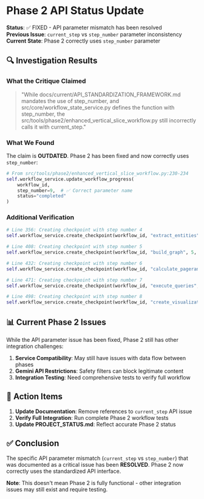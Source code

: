# Phase 2 API Status Update

**Status**: ✅ FIXED - API parameter mismatch has been resolved  
**Previous Issue**: `current_step` vs `step_number` parameter inconsistency  
**Current State**: Phase 2 correctly uses `step_number` parameter

## 🔍 Investigation Results

### What the Critique Claimed
> "While docs/current/API_STANDARDIZATION_FRAMEWORK.md mandates the use of step_number, and src/core/workflow_state_service.py defines the function with step_number, the src/tools/phase2/enhanced_vertical_slice_workflow.py still incorrectly calls it with current_step."

### What We Found
The claim is **OUTDATED**. Phase 2 has been fixed and now correctly uses `step_number`:

```python
# From src/tools/phase2/enhanced_vertical_slice_workflow.py:230-234
self.workflow_service.update_workflow_progress(
    workflow_id,
    step_number=9,  # ✅ Correct parameter name
    status="completed"
)
```

### Additional Verification
```python
# Line 356: Creating checkpoint with step number 4
self.workflow_service.create_checkpoint(workflow_id, "extract_entities", 4, {"step": "ontology_extraction"})

# Line 408: Creating checkpoint with step number 5  
self.workflow_service.create_checkpoint(workflow_id, "build_graph", 5, {"step": "building_graph"})

# Line 432: Creating checkpoint with step number 6
self.workflow_service.create_checkpoint(workflow_id, "calculate_pagerank", 6, {"step": "calculating_pagerank"})

# Line 471: Creating checkpoint with step number 7
self.workflow_service.create_checkpoint(workflow_id, "execute_queries", 7, {"step": "executing_queries"})

# Line 498: Creating checkpoint with step number 8
self.workflow_service.create_checkpoint(workflow_id, "create_visualizations", 8, {"step": "creating_visualizations"})
```

## 📊 Current Phase 2 Issues

While the API parameter issue has been fixed, Phase 2 still has other integration challenges:

1. **Service Compatibility**: May still have issues with data flow between phases
2. **Gemini API Restrictions**: Safety filters can block legitimate content
3. **Integration Testing**: Need comprehensive tests to verify full workflow

## 🎯 Action Items

1. **Update Documentation**: Remove references to `current_step` API issue
2. **Verify Full Integration**: Run complete Phase 2 workflow tests
3. **Update PROJECT_STATUS.md**: Reflect accurate Phase 2 status

## ✅ Conclusion

The specific API parameter mismatch (`current_step` vs `step_number`) that was documented as a critical issue has been **RESOLVED**. Phase 2 now correctly uses the standardized API interface.

**Note**: This doesn't mean Phase 2 is fully functional - other integration issues may still exist and require testing.
